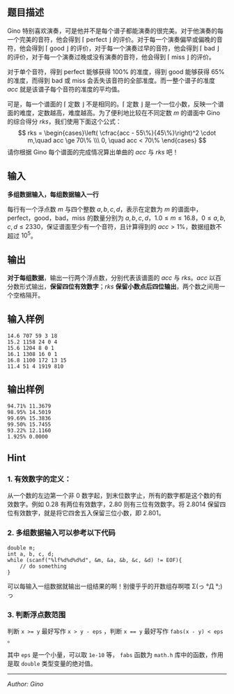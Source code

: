 ## 题目描述
Gino 特别喜欢演奏，可是他并不是每个谱子都能演奏的很完美。对于他演奏的每一个完美的音符，他会得到 $\lceil$ perfect $\rfloor$ 的评价。对于每一个演奏偏早或偏晚的音符，他会得到 $\lceil$ good $\rfloor$ 的评价，对于每一个演奏过早的音符，他会得到 $\lceil$ bad $\rfloor$ 的评价，对于每一个演奏过晚或没有演奏的音符，他会得到 $\lceil$ miss $\rfloor$ 的评价。

对于单个音符，得到 perfect 能够获得 $100\%$ 的准度，得到 good 能够获得 $65\%$ 的准度，而得到 bad 或 miss 会丢失该音符的全部准度。而一整个谱子的准度 $acc$ 就是该谱子每个音符的准度的平均值。

可是，每一个谱面的 $\lceil$ 定数 $\rfloor$ 不是相同的。$\lceil$ 定数 $\rfloor$ 是一个一位小数，反映一个谱面的难度，定数越高，难度越高。为了便利地比较在不同定数 $m$ 的谱面中 Gino 的综合得分 $rks$，我们使用下面这个公式：
$$
rks = \begin{cases}\left( \cfrac{acc - 55\%}{45\%}\right)^2 \cdot m,\quad acc \ge 70\% \\\ 0, \quad acc < 70\% \end{cases}
$$
请你根据 Gino 每个谱面的完成情况算出单曲的 $acc$ 与 $rks$ 吧！


## 输入
**多组数据输入，每组数据输入一行**

每行有一个浮点数 $m$ 与四个整数 $a,b,c,d$，表示在定数为 $m$ 的谱面中，perfect，good，bad，miss 的数量分别为 $a,b,c,d$，$1.0 \le m \le 16.8$，$0 \le a,b,c,d \le 2330$，保证谱面至少有一个音符，且计算得到的 $acc>1\%$，数据组数不超过 $10^5$。 


## 输出
**对于每组数据**，输出一行两个浮点数，分别代表该谱面的 $acc$ 与 $rks$。$acc$ 以百分数形式输出，**保留四位有效数字**；$rks$ **保留小数点后四位输出**，两个数之间用一个空格隔开。


## 输入样例

    14.6 707 59 3 18
    15.2 1158 24 0 4
    15.6 1204 8 0 1
    16.1 1308 16 0 1
    16.8 1100 172 13 15
    11.4 51 4 1919 810



## 输出样例

    94.71% 11.3679
    98.95% 14.5019
    99.69% 15.3836
    99.50% 15.7455
    93.22% 12.1160
    1.925% 0.0000



## Hint

### 1. 有效数字的定义：
从一个数的左边第一个非 $0$ 数字起，到末位数字止，所有的数字都是这个数的有效数字。例如 $0.28$ 有两位有效数字，$2.80$ 则有三位有效数字。将 $2.8014$ 保留四位有效数字，就是将它四舍五入保留三位小数，即 $2.801$。

### 2. 多组数据输入可以参考以下代码

    double m;
    int a, b, c, d;
    while (scanf("%lf%d%d%d%d", &m, &a, &b, &c, &d) != EOF){
        // do something
    }

   可以每输入一组数据就输出一组结果的啊！别傻乎乎的开数组存啊喂 Σ(っ °Д °;)っ

### 3. 判断浮点数范围

判断 `x >= y` 最好写作 `x > y - eps` ，判断 `x == y` 最好写作 `fabs(x - y) < eps` 。

其中 `eps` 是一个小量，可以取 `1e-10` 等， `fabs` 函数为 `math.h` 库中的函数，作用是取 `double` 类型变量的绝对值。

---
*Author: Gino*

